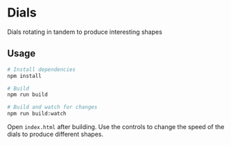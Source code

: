 # Dials

Dials rotating in tandem to produce interesting shapes

## Usage

``` bash
# Install dependencies
npm install

# Build
npm run build

# Build and watch for changes
npm run build:watch
```

Open `index.html` after building. Use the controls to change the speed of the dials to produce different shapes.
